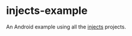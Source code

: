 injects-example
===============

An Android example using all the [injects](//github.com/stephanenicolas/injects) projects.
